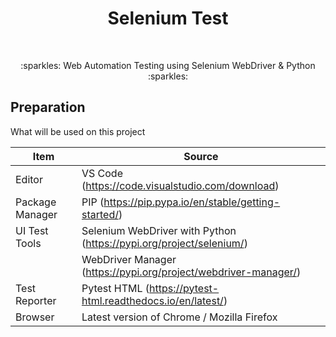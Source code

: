 <h1 align="center">Selenium Test</h1></br>

<p align="center">
:sparkles: Web Automation Testing using Selenium WebDriver &amp; Python :sparkles:
</p>

## Preparation

What will be used on this project


| Item           | Source                                                         |
| -------------- | ------------------------------------------------------------ |
| Editor         | VS Code (https://code.visualstudio.com/download) |
| Package Manager| PIP (https://pip.pypa.io/en/stable/getting-started/) |
| UI Test Tools  | Selenium WebDriver with Python (https://pypi.org/project/selenium/) |
|                | WebDriver Manager (https://pypi.org/project/webdriver-manager/) |
| Test Reporter  | Pytest HTML (https://pytest-html.readthedocs.io/en/latest/) |
| Browser        | Latest version of Chrome / Mozilla Firefox  |
